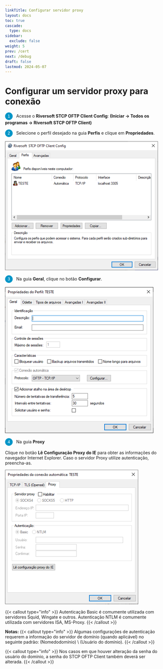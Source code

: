 ```yaml
---
linkTitle: Configurar servidor proxy
layout: docs
toc: true
cascade:
  type: docs
sidebar:
  exclude: false
weight: 5
prev: /cert
next: /debug
draft: false
lastmod: 2024-05-07
---
```

# Configurar um servidor proxy para conexão

<span style="display:inline-block; width: 25px; height: 25px; border-radius: 50%; background-color: #0095C7; color: white; text-align: center; line-height: 25px; font-size: 14px; font-family: Arial;">1</span> &nbsp; Acesse o **Riversoft STCP OFTP Client Config**: **(Iniciar -> Todos os programas -> Riversoft STCP OFTP Client)**

<span style="display:inline-block; width: 25px; height: 25px; border-radius: 50%; background-color: #0095C7; color: white; text-align: center; line-height: 25px; font-size: 14px; font-family: Arial;">2</span> &nbsp; Selecione o perfil desejado na guia **Perfis** e clique em **Propriedades**.

![](clt-proxy-01.png)

<span style="display:inline-block; width: 25px; height: 25px; border-radius: 50%; background-color: #0095C7; color: white; text-align: center; line-height: 25px; font-size: 14px; font-family: Arial;">3</span> &nbsp; Na guia **Geral**, clique no botão **Configurar**.

![](clt-proxy-02.png)

<span style="display:inline-block; width: 25px; height: 25px; border-radius: 50%; background-color: #0095C7; color: white; text-align: center; line-height: 25px; font-size: 14px; font-family: Arial;">4</span> &nbsp; Na guia **Proxy**

Clique no botão **Lê Configuração Proxy do IE** para obter as informações do navegador Internet Explorer. Caso o servidor Proxy utilize autenticação, preencha-as.

![](clt-proxy-03.png)

{{< callout type="info" >}}
Autenticação Basic é comumente utilizada com servidores Squid, Wingate e outros.
Autenticação NTLM é comumente utilizada com servidores ISA, MS-Proxy.
{{< /callout >}}

**Notas:**
{{< callout type="info" >}}
  Algumas configurações de autenticação requerem a informação do servidor de
  domínio (quando aplicável) no seguinte padrão: (Nomedodomínio) \ (Usuário do
  domínio).
{{< /callout >}}


{{< callout type="info" >}}
  Nos casos em que houver alteração da senha do usuário do domínio, a senha do
  STCP OFTP Client também deverá ser alterada.
{{< /callout >}}


